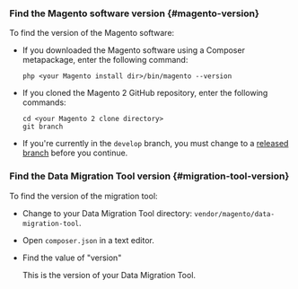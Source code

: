 <div markdown="1">

### Find the Magento software version {#magento-version}

To find the version of the Magento software:

*	If you downloaded the Magento software using a Composer metapackage, enter the following command:

		php <your Magento install dir>/bin/magento --version
*	If you cloned the Magento 2 GitHub repository, enter the following commands:

		cd <your Magento 2 clone directory>
		git branch

*   If you're currently in the `develop` branch, you must change to a <a href="{{page.baseurl}}/install-gde/install/cli/dev_downgrade.html">released branch</a> before you continue.

### Find the Data Migration Tool version {#migration-tool-version}

To find the version of the migration tool: 

* Change to your Data Migration Tool directory: `vendor/magento/data-migration-tool`.
* Open `composer.json` in a text editor.
* Find the value of "version"

	This is the version of your Data Migration Tool.

</div>
